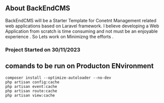 ## About BackEndCMS

BackEndCMS will be a Starter Template for Conetnt Management related web applications based on Laravel framework. I believe developing a Web Application from scratch is time consuming and not must be an enjoyable experience . So Lets work on Minimizng the efforts .

### Project Started on 30/11/2023 


## comands to be run on Producton ENvironment

```shell 
composer install --optimize-autoloader --no-dev 
php artisan config:cache
php artisan event:cache
php artisan route:cache
php artisan view:cache
```